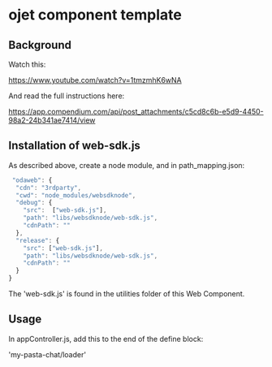 # ojet component template

## Background

Watch this:

https://www.youtube.com/watch?v=1tmzmhK6wNA

And read the full instructions here:

https://app.compendium.com/api/post_attachments/c5cd8c6b-e5d9-4450-98a2-24b341ae7414/view

## Installation of web-sdk.js

As described above, create a node module, and in path_mapping.json:

```javascript
 "odaweb": {
  "cdn": "3rdparty",
  "cwd": "node_modules/websdknode",
  "debug": {
    "src":  ["web-sdk.js"],
    "path": "libs/websdknode/web-sdk.js",
    "cdnPath": ""
  },
  "release": {
    "src": ["web-sdk.js"],
    "path": "libs/websdknode/web-sdk.js",
    "cdnPath": ""
  }
}
```

The 'web-sdk.js' is found in the utilities folder of this Web Component.

## Usage

In appController.js, add this to the end of the define block:

'my-pasta-chat/loader'

